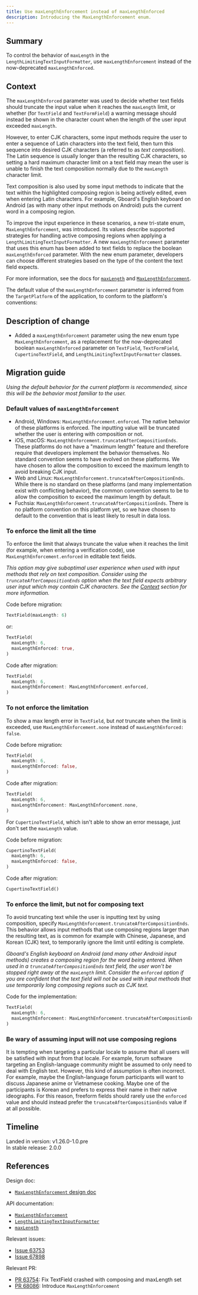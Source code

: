 ```yaml
---
title: Use maxLengthEnforcement instead of maxLengthEnforced
description: Introducing the MaxLengthEnforcement enum.
---
```


## Summary

To control the behavior of `maxLength` in the
`LengthLimitingTextInputFormatter`, use `maxLengthEnforcement`
instead of the now-deprecated `maxLengthEnforced`.

## Context

The `maxLengthEnforced` parameter was used to decide
whether text fields should truncate the input value
when it reaches the `maxLength` limit, or whether
(for `TextField` and `TextFormField`)
a warning message should instead be shown in the
character count when the length of the user input
exceeded `maxLength`.

However, to enter CJK characters, some input methods
require the user to enter a sequence of Latin characters
into the text field, then turn this sequence
into desired CJK characters (a referred to as *text composition*).
The Latin sequence is usually longer than the resulting CJK characters,
so setting a hard maximum character limit on a text field may mean
the user is unable to finish the text composition normally due to the
`maxLength` character limit.

Text composition is also used by some input methods to
indicate that the text within the highlighted composing
region is being actively edited, even when entering
Latin characters. For example, Gboard's English keyboard on Android
(as with many other input methods on Android) puts the current word
in a composing region.

To improve the input experience in these scenarios,
a new tri-state enum, `MaxLengthEnforcement`, was introduced.
Its values describe supported strategies for handling
active composing regions when applying a
`LengthLimitingTextInputFormatter`.
A new `maxLengthEnforcement` parameter that uses
this enum has been added to text fields to replace
the boolean `maxLengthEnforced` parameter.
With the new enum parameter,
developers can choose different strategies
based on the type of the content the text field expects.

For more information, see the docs for [`maxLength`][] and
[`MaxLengthEnforcement`][].

The default value of the `maxLengthEnforcement`
parameter is inferred from the `TargetPlatform`
of the application, to conform to the platform's conventions:

## Description of change

* Added a `maxLengthEnforcement` parameter using the
  new enum type `MaxLengthEnforcement`,
  as a replacement for the now-deprecated boolean
  `maxLengthEnforced` parameter on
  `TextField`, `TextFormField`, `CupertinoTextField`, and
  `LengthLimitingTextInputFormatter` classes.

## Migration guide

_Using the default behavior for the current platform is recommended,
since this will be the behavior most familiar to the user._

### Default values of `maxLengthEnforcement`

* Android, Windows: `MaxLengthEnforcement.enforced`.
  The native behavior of these platforms is enforced.
  The inputting value will be truncated whether
  the user is entering with composition or not.
* iOS, macOS: `MaxLengthEnforcement.truncateAfterCompositionEnds`.
  These platforms do not have a "maximum length"
  feature and therefore require that developers implement
  the behavior themselves. No standard convention seems
  to have evolved on these platforms. We have chosen
  to allow the composition to exceed the maximum length
  to avoid breaking CJK input.
* Web and Linux: `MaxLengthEnforcement.truncateAfterCompositionEnds`.
  While there is no standard on these platforms
  (and many implementation exist with conflicting behavior),
  the common convention seems to be to allow the composition
  to exceed the maximum length by default.
* Fuchsia: `MaxLengthEnforcement.truncateAfterCompositionEnds`.
  There is no platform convention on this platform yet,
  so we have chosen to default to the convention that is
  least likely to result in data loss.

### To enforce the limit all the time

To enforce the limit that always truncate the value when
it reaches the limit (for example, when entering a
verification code), use `MaxLengthEnforcement.enforced` in
editable text fields.

_This option may give suboptimal user experience when used
with input methods that rely on text composition.
Consider using the `truncateAfterCompositionEnds`
option when the text field expects arbitrary user input
which may contain CJK characters.
See the [Context](#context) section for more information._

Code before migration:

```dart
TextField(maxLength: 6)
```

or:

```dart
TextField(
  maxLength: 6,
  maxLengthEnforced: true,
)
```

Code after migration:

```dart
TextField(
  maxLength: 6,
  maxLengthEnforcement: MaxLengthEnforcement.enforced,
)
```

### To not enforce the limitation

To show a max length error in `TextField`,
but _not_ truncate when the limit is exceeded,
use `MaxLengthEnforcement.none` instead of
`maxLengthEnforced: false`.

Code before migration:

```dart
TextField(
  maxLength: 6,
  maxLengthEnforced: false,
)
```

Code after migration:

```dart
TextField(
  maxLength: 6,
  maxLengthEnforcement: MaxLengthEnforcement.none,
)
```

For `CupertinoTextField`, which isn't able to show an error message,
just don't set the `maxLength` value.

Code before migration:

```dart
CupertinoTextField(
  maxLength: 6,
  maxLengthEnforced: false,
)
```

Code after migration:

```dart
CupertinoTextField()
```

### To enforce the limit, but not for composing text

To avoid truncating text while the user is inputting text
by using composition, specify
`MaxLengthEnforcement.truncateAfterCompositionEnds`.
This behavior allows input methods that use composing
regions larger than the resulting text,
as is common for example with Chinese, Japanese,
and Korean (CJK) text, to temporarily
ignore the limit until editing is complete.

_Gboard's English keyboard on Android
(and many other Android input methods)
creates a composing region for the word being entered.
When used in a `truncateAfterCompositionEnds` text field,
the user won't be stopped right away at the `maxLength` limit.
Consider the `enforced` option if you are confident that
the text field will not be used with input methods
that use temporarily long composing regions such as CJK text._

Code for the implementation:

```dart
TextField(
  maxLength: 6,
  maxLengthEnforcement: MaxLengthEnforcement.truncateAfterCompositionEnds, // Temporarily lifts the limit.
)
```

### Be wary of assuming input will not use composing regions

It is tempting when targeting a particular locale to assume
that all users will be satisfied with input from that locale.
For example, forum software targeting an English-language
community might be assumed to only need to deal with English
text. However, this kind of assumption is often incorrect.
For example, maybe the English-language forum participants
will want to discuss Japanese anime or Vietnamese cooking.
Maybe one of the participants is Korean and prefers to express
their name in their native ideographs. For this reason,
freeform fields should rarely use the `enforced` value
and should instead prefer the
`truncateAfterCompositionEnds` value if at all possible.

## Timeline

Landed in version: v1.26.0-1.0.pre<br>
In stable release: 2.0.0

## References

Design doc:

* [`MaxLengthEnforcement` design doc][]

API documentation:

* [`MaxLengthEnforcement`][]
* [`LengthLimitingTextInputFormatter`][]
* [`maxLength`][]

Relevant issues:

* [Issue 63753][]
* [Issue 67898][]

Relevant PR:

* [PR 63754][]: Fix TextField crashed with composing and maxLength set
* [PR 68086][]: Introduce `MaxLengthEnforcement`

[`MaxLengthEnforcement` design doc]: /go/max-length-enforcement
[`MaxLengthEnforcement`]: {{site.api}}flutter/services/MaxLengthEnforcement.html
[`LengthLimitingTextInputFormatter`]: {{site.api}}flutter/services/LengthLimitingTextInputFormatter-class.html
[`maxLength`]: {{site.api}}flutter/services/LengthLimitingTextInputFormatter/maxLength.html
[Issue 63753]: {{site.repo.flutter}}issues/63753
[Issue 67898]: {{site.repo.flutter}}issues/67898
[PR 63754]: {{site.github}}/flutter/flutter/pull/63754
[PR 68086]: {{site.repo.flutter}}pull/68086
